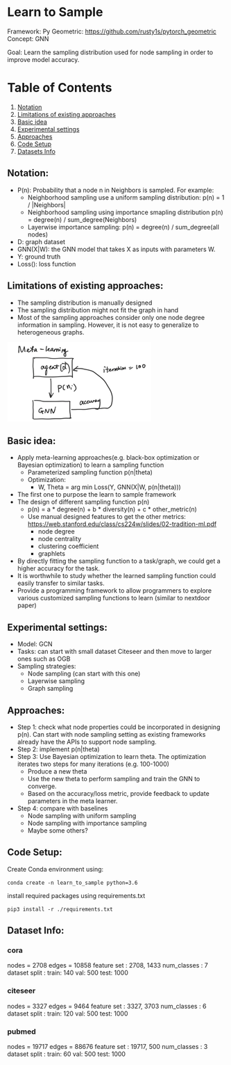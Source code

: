 # Learn to Sample
Framework: Py Geometric: https://github.com/rusty1s/pytorch_geometric <br/>
Concept: GNN

Goal: Learn the sampling distribution used for node sampling in order to improve model accuracy. 

# Table of Contents
1. [Notation](#notation)
2. [Limitations of existing approaches](#limitations)
3. [Basic idea](#idea)
4. [Experimental settings](#experimental-settings)
5. [Approaches](#approaches)
6. [Code Setup](#setup)
7. [Datasets Info](#dataset-info)

## Notation: <div id="notation"/>
- P(n): Probability that a node n in Neighbors is sampled. For example: 
   - Neighborhood sampling use a uniform sampling distribution: p(n) = 1 / |Neighbors| 
   - Neighborhood sampling using importance smapling distribution p(n) = degree(n) / sum_degree(Neighbors)
   - Layerwise importance sampling: p(n) = degree(n) / sum_degree(all nodes)
- D: graph dataset
- GNN(X|W): the GNN model that takes X as inputs with parameters W. 
- Y: ground truth
- Loss(): loss function

## Limitations of existing approaches: <div id="limitations"/>
- The sampling distribution is manually designed
- The sampling distribution might not fit the graph in hand
- Most of the sampling approaches consider only one node degree information in sampling. However, it is not easy to generalize to heterogeneous graphs. 

![Basic idea](model_diagram.png)

## Basic idea:  <div id="idea"/>
- Apply meta-learning approaches(e.g. black-box optimization or Bayesian optimization) to learn a sampling function
    - Parameterized sampling function p(n|theta)
    - Optimization: 
        - W, Theta = arg min Loss(Y, GNN(X|W, p(n|theta)))
- The first one to purpose the learn to sample framework
- The design of different sampling function p(n)
    - p(n) = a * degree(n) + b * diversity(n) + c * other_metric(n)
    - Use manual designed features to get the other metrics:
    https://web.stanford.edu/class/cs224w/slides/02-tradition-ml.pdf 
        - node degree
        - node centrality
        - clustering coefficient
        - graphlets
- By directly fitting the sampling function to a task/graph, we could get a higher accuracy for the task.
- It is worthwhile to study whether the learned sampling function could easily transfer to similar tasks.
- Provide a programming framework to allow programmers to explore various customized sampling functions to learn (similar to nextdoor paper)

## Experimental settings: <div id="experimental-settings"/>
- Model: GCN
- Tasks: can start with small dataset Citeseer and then move to larger ones such as OGB
- Sampling strategies:
   - Node sampling (can start with this one)
   - Layerwise sampling
   - Graph sampling


## Approaches: <div id="approaches"/>
- Step 1: check what node properties could be incorporated in designing p(n). Can start with node sampling setting as existing frameworks already have the APIs to support node sampling. 
- Step 2: implement p(n|theta)
- Step 3: Use Bayesian optimization to learn theta. The optimization iterates two steps for many iterations (e.g. 100-1000)
   - Produce a new theta
   - Use the new theta to perform sampling and train the GNN to converge. 
   - Based on the accuracy/loss metric, provide feedback to update parameters in the meta learner. 
- Step 4: compare with baselines
   - Node sampling with uniform sampling
   - Node sampling with importance sampling
   - Maybe some others?

## Code Setup: <div name="setup"/>
Create Conda environment using:
```
conda create -n learn_to_sample python=3.6
```
install required packages using requirements.txt
```
pip3 install -r ./requirements.txt
```

## Dataset Info: <div name="dataset-info"/>

### cora
nodes = 2708
edges = 10858
feature set : 2708, 1433
num_classes : 7
dataset split :
  train: 140
  val: 500
  test: 1000

### citeseer
nodes = 3327
edges = 9464
feature set : 3327, 3703
num_classes : 6
dataset split :
  train: 120
  val: 500
  test: 1000

### pubmed
nodes = 19717
edges = 88676
feature set : 19717, 500
num_classes : 3
dataset split :
  train: 60
  val: 500
  test: 1000